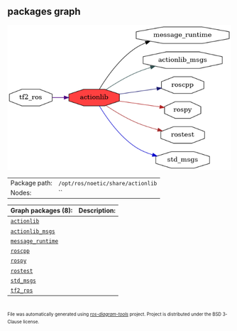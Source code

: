 <!--
File was automatically generated using 'ros-diagram-tools' project.
Project is distributed under the BSD 3-Clause license.
-->

## packages graph

[![actionlib](actionlib.png "actionlib")](actionlib.png)

|     |     |
| --- | --- |
| Package path: | `/opt/ros/noetic/share/actionlib` |
| Nodes: | `` |


| Graph packages (8): | Description: |
| ------------------- | ------------ |
| [`actionlib`](actionlib.html) |  |
| [`actionlib_msgs`](actionlib_msgs.html) |  |
| [`message_runtime`](message_runtime.html) |  |
| [`roscpp`](roscpp.html) |  |
| [`rospy`](rospy.html) |  |
| [`rostest`](rostest.html) |  |
| [`std_msgs`](std_msgs.html) |  |
| [`tf2_ros`](tf2_ros.html) |  |


</br>
<font size="1">
File was automatically generated using <a href="https://github.com/anetczuk/ros-diagram-tools"><i>ros-diagram-tools</i></a> project.
Project is distributed under the BSD 3-Clause license.
</font>
